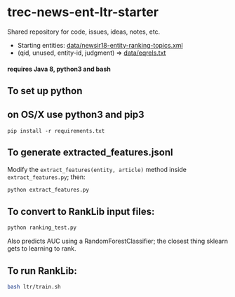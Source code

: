 # trec-news-ent-ltr-starter
Shared repository for code, issues, ideas, notes, etc.

- Starting entities: [data/newsir18-entity-ranking-topics.xml](data/newsir18-entity-ranking-topics.xml)
- (qid, unused, entity-id, judgment) => [data/eqrels.txt](data/eqrels.txt)

#### requires Java 8, python3 and bash
## To set up python
## on OS/X use python3 and pip3
```
pip install -r requirements.txt
```

## To generate extracted_features.jsonl

Modify the ``extract_features(entity, article)`` method inside ``extract_features.py``; then:

```bash
python extract_features.py
```

## To convert to RankLib input files:

```bash
python ranking_test.py
```

Also predicts AUC using a RandomForestClassifier; the closest thing
sklearn gets to learning to rank.

## To run RankLib:

```bash
bash ltr/train.sh
```
